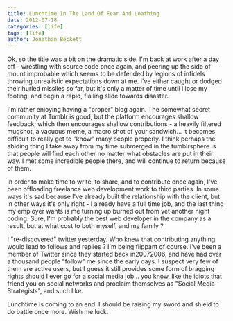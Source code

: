 ```yaml
---
title: Lunchtime In The Land Of Fear And Loathing
date: 2012-07-18
categories: [life]
tags: [life]
author: Jonathan Beckett
---
```


Ok, so the title was a bit on the dramatic side. I'm back at work after a day off - wrestling with source code once again, and peering up the side of mount improbable which seems to be defended by legions of infidels throwing unrealistic expectations down at me. I've either caught or dodged their hurled missiles so far, but it's only a matter of time until I lose my footing, and begin a rapid, flailing slide towards disaster.

I'm rather enjoying having a "proper" blog again. The somewhat secret community at Tumblr is good, but the platform encourages shallow feedback; which then encourages shallow contributions - a heavily filtered mugshot, a vacuous meme, a macro shot of your sandwich... it becomes difficult to really get to "know" many people properly. I think perhaps the abiding thing I take away from my time submerged in the tumblrsphere is that people will find each other no matter what obstacles are put in their way. I met some incredible people there, and will continue to return because of them.

In order to make time to write, to share, and to contribute once again, I've been offloading freelance web development work to third parties. In some ways it's sad because I've already built the relationship with the client, but in other ways it's only right - I already have a full time job, and the last thing my employer wants is me turning up burned out from yet another night coding. Sure, I'm probably the best web developer in the company as a result, but at what cost to both myself, and my family ?

I "re-discovered" twitter yesterday. Who knew that contributing anything would lead to follows and replies ? I'm being flippant of course. I've been a member of Twitter since they started back in20072006, and have had over a thousand people "follow" me since the early days. I suspect very few of them are active users, but I guess it still provides some form of bragging rights should I ever go for a social media job... you know, like the idiots that friend you on social networks and proclaim themselves as "Social Media Strategists", and such like.

Lunchtime is coming to an end. I should be raising my sword and shield to do battle once more. Wish me luck.